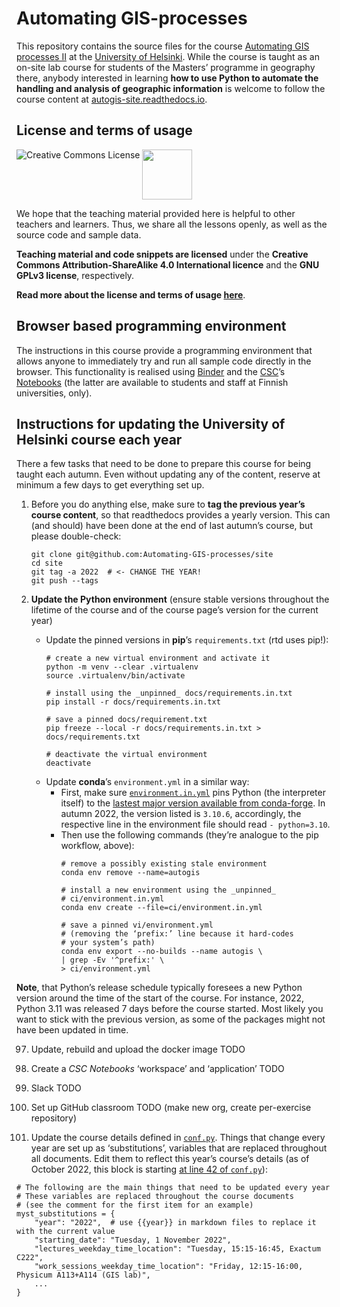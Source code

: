 # Automating GIS-processes

This repository contains the source files for the course [Automating GIS
processes II](https://studies.helsinki.fi/courses/?searchText=GEOG-329-2) at the
[University of Helsinki](https://helsinki.fi/). While the course is taught as an
on-site lab course for students of the Masters’ programme in geography there,
anybody interested in learning **how to use Python to automate the handling and
analysis of geographic information** is welcome to follow the course content at
[autogis-site.readthedocs.io](https://autogis-site.readthedocs.io/).


## License and terms of usage

<a rel="license" href="http://creativecommons.org/licenses/by-sa/4.0/"><img
alt="Creative Commons License" style="border-width:0" align="left"
src="https://i.creativecommons.org/l/by-sa/4.0/88x31.png" /></a></a> <img
src="https://github.com/Automating-GIS-processes/2016/blob/master/source/img/GPLv3_Logo.jpg"
width="80">
 
We hope that the teaching material provided here is helpful to other teachers
and learners. Thus, we share all the lessons openly, as well as the source code
and sample data.

**Teaching material and code snippets are licensed** under the **Creative
Commons Attribution-ShareAlike 4.0 International licence** and the **GNU GPLv3
license**, respectively.

**Read more about the license and terms of usage
[here](https://autogis-site.readthedocs.io/en/latest/course-info/license.html)**.


## Browser based programming environment

The instructions in this course provide a programming environment that allows
anyone to immediately try and run all sample code directly in the browser. This
functionality is realised using [Binder](https://mybinder.org/) and the
[CSC](https://csc.fi/)’s [Notebooks](https://notebooks.csc.fi/) (the latter are
available to students and staff at Finnish universities, only).


## Instructions for updating the University of Helsinki course each year

There a few tasks that need to be done to prepare this course for being taught
each autumn. Even without updating any of the content, reserve at minimum a
few days to get everything set up.

1. Before you do anything else, make sure to **tag the previous year’s course
   content**, so that readthedocs provides a yearly version.
   This can (and should) have been done at the end of last autumn’s course,
   but please double-check:

    ```
    git clone git@github.com:Automating-GIS-processes/site
    cd site
    git tag -a 2022  # <- CHANGE THE YEAR!
    git push --tags
    ```

2. **Update the Python environment** (ensure stable versions throughout the lifetime
   of the course and of the course page’s version for the current year)
    - Update the pinned versions in **pip**’s `requirements.txt` (rtd uses pip!):
        ```
        # create a new virtual environment and activate it
        python -m venv --clear .virtualenv
        source .virtualenv/bin/activate

        # install using the _unpinned_ docs/requirements.in.txt
        pip install -r docs/requirements.in.txt

        # save a pinned docs/requirement.txt
        pip freeze --local -r docs/requirements.in.txt > docs/requirements.txt

        # deactivate the virtual environment
        deactivate
        ```
    - Update **conda**’s `environment.yml` in a similar way:
        - First, make sure [`environment.in.yml`](ci/environment.in.yml) pins
          Python (the interpreter itself) to the [lastest major version available
          from conda-forge](https://anaconda.org/conda-forge/python). In autumn
          2022, the version listed is `3.10.6`, accordingly, the respective line
          in the environment file should read `- python=3.10`.
        - Then use the following commands (they’re analogue to the pip workflow,
          above):
            ```
            # remove a possibly existing stale environment
            conda env remove --name=autogis

            # install a new environment using the _unpinned_
            # ci/environment.in.yml
            conda env create --file=ci/environment.in.yml

            # save a pinned vi/environment.yml
            # (removing the ‘prefix:’ line because it hard-codes
            # your system’s path)
            conda env export --no-builds --name autogis \
            | grep -Ev '^prefix:' \
            > ci/environment.yml
            ```

**Note**, that Python’s release schedule typically foresees a new Python version
around the time of the start of the course. For instance, 2022, Python 3.11 was released
7 days before the course started. Most likely you want to stick with the
previous version, as some of the packages might not have been updated in time.

97. Update, rebuild and upload the docker image TODO

97. Create a *CSC Notebooks* ‘workspace’ and ‘application’ TODO

98. Slack TODO

99. Set up GitHub classroom TODO (make new org, create per-exercise repository)

99. Update the course details defined in [`conf.py`](docs/conf.py). Things that
change every year are set up as ‘substitutions’, variables that are replaced
throughout all documents. Edit them to reflect this year’s course’s details
(as of October 2022, this block is starting [at line 42 of
`conf.py`](docs/conf.py#L42)):

```
# The following are the main things that need to be updated every year
# These variables are replaced throughout the course documents
# (see the comment for the first item for an example)
myst_substitutions = { 
    "year": "2022",  # use {{year}} in markdown files to replace it with the current value
    "starting_date": "Tuesday, 1 November 2022",
    "lectures_weekday_time_location": "Tuesday, 15:15-16:45, Exactum C222",
    "work_sessions_weekday_time_location": "Friday, 12:15-16:00, Physicum A113+A114 (GIS lab)",
    ...
}
```

<!--
TODO: Add instructions for future teachers of this course:
    - How to set up GitHub class rooms
    - How to update the documents (including setting the
      substitution-variable in conf.py)
    - How to set up CSC Notebooks
    - How to set up Slack, and where to change the links
    - How to update the dependencies at the beginning of a new year,
      and how to lock them to certain versions
    - How to locally install the dependencies using a virtual env, or conda env
    - How to regenerate the docs locally
    - How to fork the repository, and use merge requests as a way to test
      changes before going live
    - How to remove the lesson contents and add them week after week using pull requests
    - How to update the gh-action access token
    - Refreshing the notebooks, and also adding them week after week.
    - ...


## Contact

This course was conceived and designed by Henrikki Tenkanen, and has been
taught, maintained and improved over the years by Vuokko Heikinheimo and Håvard
Wallin Aagesen. Currently (autumn term 2022), Christoph Fink is the responsible
teacher.

You can find contact information on the [course
website](https://autogis-site.readthedocs.io/en/latest/course-info/course-info.html).
